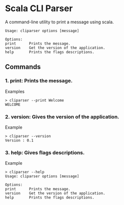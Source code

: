 # Scala CLI Parser

A command-line utility to print a message using scala.

```
Usage: cliparser options [message]

Options:
print      Prints the message.
version    Get the version of the application.
help       Prints the flags descriptions.
```
## Commands
### 1. print: Prints the message.

Examples
```shell
> cliparser --print Welcome
WELCOME
```

### 2. version: Gives the version of the application.

Example
```shell
> cliparser --version
Version : 0.1

```

### 3. help: Gives flags descriptions.

Example
```shell
> cliparser --help
Usage: cliparser options [message]

Options:
print      Prints the message.
version    Get the version of the application.
help       Prints the flags descriptions.

```